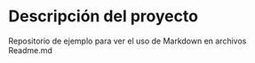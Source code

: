 # Descripción del proyecto
Repositorio de ejemplo para ver el uso de Markdown en archivos Readme.md
